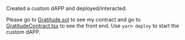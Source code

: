 Created a custom dAPP and deployed/interacted.

Please go to [Gratitude.sol](packages/hardhat/contracts/Gratitude.sol) to see my contract and go to [GratitudeContract.tsx](packages/react-app/components/GratitudeContract.tsx) to see the front end. Use `yarn deploy` to start the custom dAPP.
